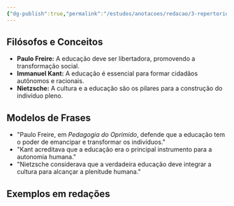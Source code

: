 ```yaml
---
{"dg-publish":true,"permalink":"/estudos/anotacoes/redacao/3-repertorios/3-7-educacao/","updated":"2025-03-08T18:09:44.270-03:00"}
---
```


## Filósofos e Conceitos

- **Paulo Freire:** A educação deve ser libertadora, promovendo a transformação social.
- **Immanuel Kant:** A educação é essencial para formar cidadãos autônomos e racionais.
- **Nietzsche:** A cultura e a educação são os pilares para a construção do indivíduo pleno.

## Modelos de Frases

- "Paulo Freire, em _Pedagogia do Oprimido_, defende que a educação tem o poder de emancipar e transformar os indivíduos."
- "Kant acreditava que a educação era o principal instrumento para a autonomia humana."
- "Nietzsche considerava que a verdadeira educação deve integrar a cultura para alcançar a plenitude humana."

## Exemplos em redações

